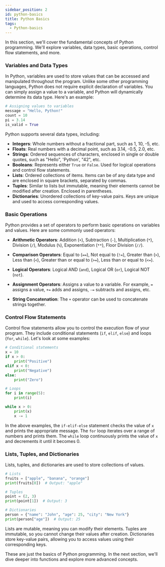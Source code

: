 ```yaml
---
sidebar_position: 2
id: python-basics
title: Python Basics
tags:
  - Python-basics
---
```


In this section, we'll cover the fundamental concepts of Python programming. We'll explore variables, data types, basic operations, control flow statements, and more.

### Variables and Data Types

In Python, variables are used to store values that can be accessed and manipulated throughout the program. Unlike some other programming languages, Python does not require explicit declaration of variables. You can simply assign a value to a variable, and Python will dynamically determine its data type. Here's an example:

```python
# Assigning values to variables
message = "Hello, Python!"
count = 10
pi = 3.14
is_valid = True
```

Python supports several data types, including:

- **Integers**: Whole numbers without a fractional part, such as 1, 10, -5, etc.
- **Floats**: Real numbers with a decimal point, such as 3.14, -0.5, 2.0, etc.
- **Strings**: Ordered sequences of characters, enclosed in single or double quotes, such as "Hello", 'Python', "42", etc.
- **Booleans**: Represents either `True` or `False`. Used for logical operations and control flow statements.
- **Lists**: Ordered collections of items. Items can be of any data type and are enclosed in square brackets, separated by commas.
- **Tuples**: Similar to lists but immutable, meaning their elements cannot be modified after creation. Enclosed in parentheses.
- **Dictionaries**: Unordered collections of key-value pairs. Keys are unique and used to access corresponding values.

### Basic Operations

Python provides a set of operators to perform basic operations on variables and values. Here are some commonly used operators:

- **Arithmetic Operators**: Addition (`+`), Subtraction (`-`), Multiplication (`*`), Division (`/`), Modulus (`%`), Exponentiation (`**`), Floor Division (`//`).

- **Comparison Operators**: Equal to (`==`), Not equal to (`!=`), Greater than (`>`), Less than (`<`), Greater than or equal to (`>=`), Less than or equal to (`<=`).

- **Logical Operators**: Logical AND (`and`), Logical OR (`or`), Logical NOT (`not`).

- **Assignment Operators**: Assigns a value to a variable. For example, `=` assigns a value, `+=` adds and assigns, `-=` subtracts and assigns, etc.

- **String Concatenation**: The `+` operator can be used to concatenate strings together.

### Control Flow Statements

Control flow statements allow you to control the execution flow of your program. They include conditional statements (`if`, `elif`, `else`) and loops (`for`, `while`). Let's look at some examples:

```python
# Conditional statements
x = 10
if x > 0:
    print("Positive")
elif x < 0:
    print("Negative")
else:
    print("Zero")

# Loops
for i in range(5):
    print(i)

while x > 0:
    print(x)
    x -= 1
```

In the above examples, the `if-elif-else` statement checks the value of `x` and prints the appropriate message. The `for` loop iterates over a range of numbers and prints them. The `while` loop continuously prints the value of `x` and decrements it until it becomes 0.

### Lists, Tuples, and Dictionaries

Lists, tuples, and dictionaries are used to store collections of values.

```python
# Lists
fruits = ["apple", "banana", "orange"]
print(fruits[0])  # Output: "apple"

# Tuples
point = (2, 3)
print(point[1])  # Output: 3

# Dictionaries
person = {"name": "John", "age": 25, "city": "New York"}
print(person["age"])  # Output: 25
```

Lists are mutable, meaning you can modify their elements. Tuples are immutable, so you cannot change their values after creation. Dictionaries store key-value pairs, allowing you to access values using their corresponding keys.

These are just the basics of Python programming. In the next section, we'll dive deeper into functions and explore more advanced concepts.